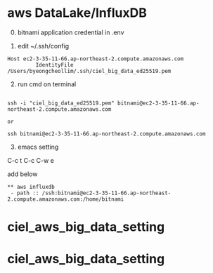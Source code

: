 # aws DataLake/InfluxDB

0. bitnami application credential in .env

1. edit ~/.ssh/config

```
Host ec2-3-35-11-66.ap-northeast-2.compute.amazonaws.com
		 IdentityFile /Users/byeongcheollim/.ssh/ciel_big_data_ed25519.pem
```
2. run cmd on terminal

```

ssh -i "ciel_big_data_ed25519.pem" bitnami@ec2-3-35-11-66.ap-northeast-2.compute.amazonaws.com

or

ssh bitnami@ec2-3-35-11-66.ap-northeast-2.compute.amazonaws.com
```

3. emacs setting

C-c t
C-c C-w e

add below

```
** aws influxdb
 - path :: /ssh:bitnami@ec2-3-35-11-66.ap-northeast-2.compute.amazonaws.com:/home/bitnami

```
# ciel_aws_big_data_setting
# ciel_aws_big_data_setting
